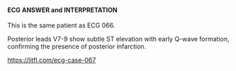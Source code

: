 #### ECG ANSWER and INTERPRETATION

This is the same patient as ECG 066.

Posterior leads V7-9 show subtle ST elevation with early Q-wave formation, confirming the presence of posterior infarction.

<https://litfl.com/ecg-case-067>
